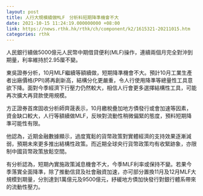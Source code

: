```yaml
---
layout: post
title: 人行大規模續做MLF　分析料短期降準機會不大
date: 2021-10-15 11:24:19.000000000 +08:00
link: https://news.rthk.hk/rthk/ch/component/k2/1615321-20211015.htm
categories: rthk
---
```


人民銀行續做5000億元人民幣中期借貸便利(MLF)操作，連續兩個月完全對沖到期量，利率維持於2.95厘不變。

東吳證券分析，10月MLF繼續等額續做，短期降準機會不大。預計10月工業生產者出廠價格(PPI)將再創新高，結構分化更嚴重，令人行使用降準等總量性工具意欲下降。面對今季經濟下行壓力仍然較大，相信人行會更多選擇結構性工具，可能再次擴大再貸款使用規模。

方正證券首席固收分析師齊晟表示，10月繳稅疊加地方債發行或會加速等因素，資金缺口較大，人行等額續做MLF，反映對流動性稍微偏緊的態度，預料短期降準可能性有限。

他認為，近期金融數據顯示，過度寬鬆的貨幣政策對實體經濟的支持效果逐漸減弱，預期未來更多推出結構性政策。而近期全球央行貨幣政策均有收緊跡象，亦限制中國貨幣政策放鬆空間。

有分析認為，短期內實施政策減息機會不大，今季MLF利率或保持不變。若果今季落實全面降準，除了推動信貸及社會融資加速，亦可部分置換11月及12月MLF大規模到期量，分別達到1萬億元及9500億元，紓緩地方債加快發行對銀行體系帶來的流動性壓力。
